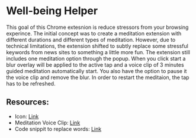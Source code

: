 # Well-being Helper

This goal of this Chrome extesnion is reduce stressors from your browsing experince. The initial concept was to create a meditation extension with different durations and different types of meditation. However, due to technical limitations, the extension shifted to subtly replace some stressful keywords from news sites to something a little more fun. The extension still includes one meditation option through the popup. When you click start a blur overlay will be applied to the active tap and a voice clip of 3 minutes guided meditation automatically start. You also have the option to pause it the voice clip and remove the blur. In order to restart the meditaion, the tap has to be refreshed.

## Resources: 
* Icon: [Link](https://www.flaticon.com/free-icon/nature_3202837?term=relax&related_id=3202837)
* Meditation Voice Clip: [Link](https://www.uclahealth.org/marc/body.cfm?id=22&iirf_redirect=1)
* Code snippit to replace words: [Link](https://9to5google.com/2015/06/14/how-to-make-a-chrome-extensions/)


